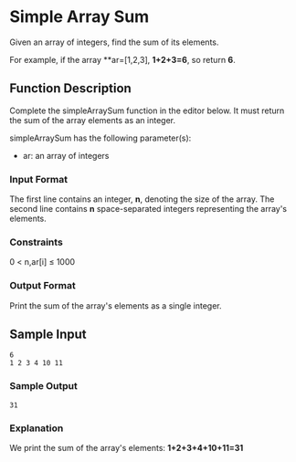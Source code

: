 # Simple Array Sum

Given an array of integers, find the sum of its elements.

For example, if the array **ar=[1,2,3], **1+2+3=6**, so return **6**.

## Function Description

Complete the simpleArraySum function in the editor below. It must return the sum of the array elements as an integer.

simpleArraySum has the following parameter(s):

- ar: an array of integers

### Input Format

The first line contains an integer, **n**, denoting the size of the array.
The second line contains **n** space-separated integers representing the array's elements.

### Constraints

0 < n,ar[i] ≤ 1000

### Output Format

Print the sum of the array's elements as a single integer.

## Sample Input

    6
    1 2 3 4 10 11

### Sample Output

    31

### Explanation

We print the sum of the array's elements: **1+2+3+4+10+11=31**
